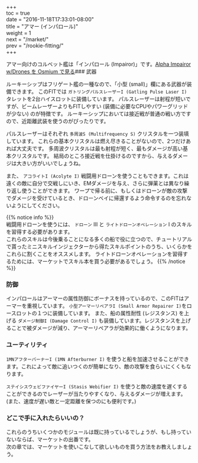 +++  
toc = true  
date = "2016-11-18T17:33:01-08:00"  
title = "アマー (インパロール)"  
weight = 1  
next = "/market/"  
prev = "/rookie-fitting/"  
+++

アマー向けのコルベット艦は「インパロール (Impairor)」です。<object type="image/svg+xml" data="https://o.smium.org/api/convert/119443/svg/119443-alpha-impairor-wdrone.svg?privatetoken=9063189616642752512"><a href="https://o.smium.org/loadout/private/119443/9063189616642752512">Alpha Impairor w/Drones を Osmium で見る</a></object>### 武器

ルーキーシップはフリゲート艦の一種なので、「小型 (small)」欄にある武器が装備できます。 このFITでは `ガトリングパルスレーザーI (Gatling Pulse Laser I)` タレットを2台ハイスロットに装備しています。 パルスレーザーは射程が短いですが、ビームレーザーよりもFITしやすい (装備に必要なCPUやパワーグリッドが少ない) のが特徴です。 ルーキーシップにおいては接近戦が普通の戦い方ですので、近距離武装を使うのがぴったりです。

パルスレーザーはそれぞれ `多周波S (Multifrequency S)` クリスタルを一つ装填しています。 これらの基本クリスタルは燃え尽きることがないので、2つだけあれば大丈夫です。 多周波クリスタルは最も射程が短く、最もダメージが高い基本クリスタルです。 結局のところ接近戦を仕掛けるのですから、与えるダメージは大きい方がいいでしょうね。

また、 `アコライトI (Acolyte I)` 戦闘用ドローンを使うこともできます。これは遠くの敵に自分で交戦しにいき、EMダメージを与え、さらに弾薬とは異なり繰り返し使うことができます。 ワープで帰る前に、もしくはドローンが敵の攻撃でダメージを受けているとき、ドローンベイに帰還するよう命令するのを忘れないようにしてください。

{{% notice info %}}  
戦闘用ドローンを使うには、 `ドローン` III と `ライトドローンオペレーション` I のスキルを習得する必要があります。  
これらのスキルは今後乗ることになる多くの船で役に立つので、チュートリアルで貰ったミニスキルインジェクターから得たスキルポイントのうち、いくらかをこれらに割くことをオススメします。 ライトドローンオペレーションを習得するためには、マーケットでスキル本を買う必要があるでしょう。 
{{% /notice %}}

### 防御

インパロールはアーマーの属性防御にボーナスを持っているので、このFITはアーマーを重視しています。 `小型アーマーリペアラI (Small Armor Repairer I)`をロースロットの１つに装備しています。 また、船の属性耐性 (レジスタンス) を上げる `ダメージ制御I (Damage Control I)` も装備しています。レジスタンスを上げることで被ダメージが減り、アーマーリペアラが効果的に働くようになります。

### ユーティリティ

`1MNアフターバーナーI (1MN Afterburner I)` を使うと船を加速させることができます。これによって敵に追いつくのが簡単になり、敵の攻撃を食らいにくくもなります。

`ステイシスウェビファイヤーI (Stasis Webifier I)` を使うと敵の速度を遅くすることができるのでレーザーが当たりやすくなり、与えるダメージが増えます。(また、速度が遅い敵と一定距離を保つのにも便利です。)

### どこで手に入れたらいいの？

これらのうちいくつかのモジュールは既に持っているでしょうが、もし持っていないならば、マーケットの出番です。  
次の章では、マーケットを使いこなして欲しいものを買う方法をお教えしましょう。
